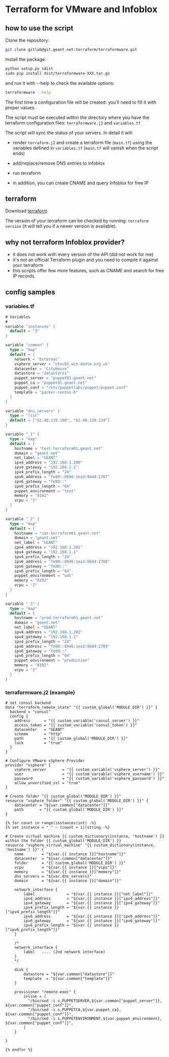 # Terraform for VMware and Infoblox

## how to use the script

Clone the repository:
```sh
git clone gitlab@git.geant.net:terraform/terraformware.git
```

Install the package:
```sh
python setup.py sdist
sudo pip install dist/terraformware-XXX.tar.gz
```

and run it with --help to check the available options:
```sh
terraformware --help
```

The first time a configuration file will be created: you'll need to fill it with proper values.


The script must be executed within the directory where you have the terraform configuration files: `terraformware.j2` and `variables.tf`


The script will sync the status of your servers. In detail it will:

- render `terraform.j2` and create a terraform file (`main.tf`) using the variables defined in `variables.tf` (`main.tf` will vanish when the script ends)

- add/replace/remove DNS entries to infoblox

- run terraform

- in addition, you can create CNAME and query Infoblox for free IP

## terraform

Download [terraform](https://www.terraform.io/downloads.html)

The version of your terraform can be checked by running: `terraform version` (it will tell you if a newer version is available).

## why not terraform Infoblox provider?

- it does not work with every version of the API (did not work for me)
- it's not an official Terraform plugin and you need to compile it against your terraform
- this scripts offer few more features, such as CNAME and search for free IP records.

## config samples

### variables.tf
```go
# Variables
#
variable "instances" {
  default = "3"
}

variable "common" {
  type = "map"
  default = {
    network = "External"
    vsphere_server = "chvc01.win.dante.org.uk"
    datacenter = "CityHouse"
    datastore = "datastore1"
    puppet_server = "puppet01.geant.net"
    puppet_ca = "puppet01.geant.net"
    puppet_conf = "/etc/puppetlabs/puppet/puppet.conf"
    template = "packer-centos-6"
  }
}

variable "dns_servers" {
  type = "list"
  default = ["62.40.119.100", "62.40.120.134"]
}

variable "_1" {
  type = "map"
  default = {
    hostname = "test-terraform01.geant.net"
    domain = "geant.net"
    net_label = "GEANT"
    ipv4_address = "192.168.1.200"
    ipv4_gateway = "192.168.1.1"
    ipv4_prefix_length = "24"
    ipv6_address = "fe80::8946:1ea3:9bd4:2787"
    ipv6_gateway = "fe80::"
    ipv6_prefix_length = "64"
    puppet_environment = "test"
    memory = "8192"
    vcpu = "2"
  }
}

variable "_2" {
  type = "map"
  default = {
    hostname = "uat-terraform01.geant.net"
    domain = "geant.net"
    net_label = "GEANT"
    ipv4_address = "192.168.1.201"
    ipv4_gateway = "192.168.1.1"
    ipv4_prefix_length = "24"
    ipv6_address = "fe80::8946:1ea3:9bd4:2788"
    ipv6_gateway = "fe80::"
    ipv6_prefix_length = "64"
    puppet_environment = "uat"
    memory = "8192"
    vcpu = "2"
  }
}

variable "_3" {
  type = "map"
  default = {
    hostname = "prod-terraform01.geant.net"
    domain = "geant.net"
    net_label = "GEANT"
    ipv4_address = "192.168.1.202"
    ipv4_gateway = "192.168.1.1"
    ipv4_prefix_length = "24"
    ipv6_address = "fe80::8946:1ea3:9bd4:2789"
    ipv6_gateway = "fe80::"
    ipv6_prefix_length = "64"
    puppet_environment = "production"
    memory = "8192"
    vcpu = "2"
  }
}
```

### terraformware.j2 (example)
```jinja
# set consul backend
data "terraform_remote_state" "{{ custom_global('MODULE_DIR') }}" {
  backend = "consul"
  config {
    address      = "{{ custom_variable('consul_server') }}"
    access_token = "{{ custom_variable('consul_token') }}"
    datacenter   = "GEANT"
    scheme       = "http"
    path         = "{{ custom_global('MODULE_DIR') }}"
    lock         = "true"
  }
}

# Configure VMware vSphere Provider
provider "vsphere" {
    vsphere_server       = "{{ custom_variable('vsphere_server') }}"
    user                 = "{{ custom_variable('vsphere_username') }}"
    password             = "{{ custom_variable('vsphere_password') }}"
    allow_unverified_ssl = "true"
}

# Create folder "{{ custom_global('MODULE_DIR') }}"
resource "vsphere_folder" "{{ custom_global('MODULE_DIR') }}" {
    datacenter = "${var.common["datacenter"]}"
    path       = "{{ custom_global('MODULE_DIR') }}"
}

{% for count in range(instances|int) -%}
{% set instance = "_" ~ (count + 1)|string -%}

# Create virtual machine {{ custom_dictionary(instance, 'hostname') }} within the folder {{ custom_global('MODULE_DIR') }}
resource "vsphere_virtual_machine" "{{ custom_dictionary(instance, 'hostname') }}" {
    name        = "${var.{{ instance }}["hostname"]}"
    datacenter  = "${var.common["datacenter"]}"
    folder      = "{{ custom_global('MODULE_DIR') }}"
    vcpu        = "${var.{{ instance }}["vcpu"]}"
    memory      = "${var.{{ instance }}["memory"]}"
    dns_servers = "${var.dns_servers}"
    domain      = "${var.{{ instance }}["domain"]}"

    network_interface {
        label              = "${var.{{ instance }}["net_label"]}"
        ipv4_address       = "${var.{{ instance }}["ipv4_address"]}"
        ipv4_gateway       = "${var.{{ instance }}["ipv4_gateway"]}"
        ipv4_prefix_length = "${var.{{ instance }}["ipv4_prefix_length"]}"
        ipv6_address       = "${var.{{ instance }}["ipv6_address"]}"
        ipv6_gateway       = "${var.{{ instance }}["ipv6_gateway"]}"
        ipv6_prefix_length = "${var.{{ instance }}["ipv6_prefix_length"]}"
    }

    /*
    network_interface {
        label   .... (2nd network interface)
    }
    */

    disk {
        datastore = "${var.common["datastore"]}"
        template  = "${var.common["template"]}"
    }

    provisioner "remote-exec" {
        inline = [
          "/bin/sed -i s,PUPPETSERVER,${var.common["puppet_server"]}, ${var.common["puppet_conf"]}",
          "/bin/sed -i s,PUPPETCA,${var.puppet_ca}, ${var.common["puppet_conf"]}",
          "/bin/sed -i s,PUPPETENVIRONMENT,${var.puppet_environment}, ${var.common["puppet_conf"]}",
        ]
    }

}

{% endfor %}
```
